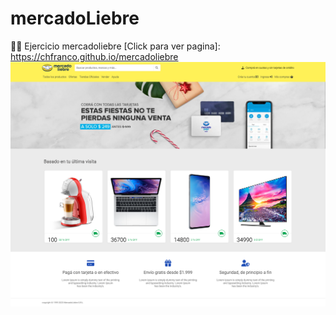 # mercadoLiebre
🧑‍💻 Ejercicio mercadoliebre
[Click para ver pagina]: https://chfranco.github.io/mercadoliebre
![ejercicio mercadoliebre](./img/coverReadme.png)
